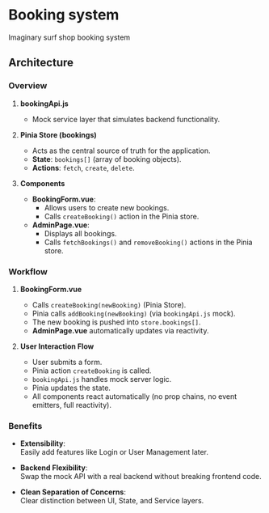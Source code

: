 # Booking system
Imaginary surf shop booking system

## Architecture

<!-- +-------------------+
|   bookingApi.js    | <-- Mock service layer (simulates backend)
+-------------------+
           |
           v
+---------------------------+
|    Pinia Store (bookings)  | <-- Central source of truth (state + actions)
| - state: bookings[]        |
| - actions: fetch, create, delete |
+---------------------------+
         /      \
        v        v
+----------------+      +----------------+
| BookingForm.vue |      |  AdminPage.vue  |
| - Create new booking   |  - View all bookings |
| - Call createBooking() |  - Call fetchBookings(), removeBooking() |
+----------------+      +----------------+ -->

### Overview

1. **bookingApi.js**  
   - Mock service layer that simulates backend functionality.

2. **Pinia Store (bookings)**  
   - Acts as the central source of truth for the application.  
   - **State**: `bookings[]` (array of booking objects).  
   - **Actions**: `fetch`, `create`, `delete`.

3. **Components**  
   - **BookingForm.vue**:  
     - Allows users to create new bookings.  
     - Calls `createBooking()` action in the Pinia store.  
   - **AdminPage.vue**:  
     - Displays all bookings.  
     - Calls `fetchBookings()` and `removeBooking()` actions in the Pinia store.


### Workflow

1. **BookingForm.vue**  
   - Calls `createBooking(newBooking)` (Pinia Store).  
   - Pinia calls `addBooking(newBooking)` (via `bookingApi.js` mock).  
   - The new booking is pushed into `store.bookings[]`.  
   - **AdminPage.vue** automatically updates via reactivity.

2. **User Interaction Flow**  
   - User submits a form.  
   - Pinia action `createBooking` is called.  
   - `bookingApi.js` handles mock server logic.  
   - Pinia updates the state.  
   - All components react automatically (no prop chains, no event emitters, full reactivity).

### Benefits

- **Extensibility**:  
  Easily add features like Login or User Management later.  

- **Backend Flexibility**:  
  Swap the mock API with a real backend without breaking frontend code.  

- **Clean Separation of Concerns**:  
  Clear distinction between UI, State, and Service layers.
